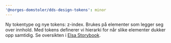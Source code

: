 ```yaml
---
'@norges-domstoler/dds-design-tokens': minor
---
```


Ny tokentype og nye tokens: z-index. Brukes på elementer som legger seg over innhold. Med tokens definerer vi hierarki for når slike elementer dukker opp samtidig. Se oversikten i [Elsa Storybook](https://domstolene.github.io/designsystem/?path=/story/dds-design-tokens-tokens--z-index).
